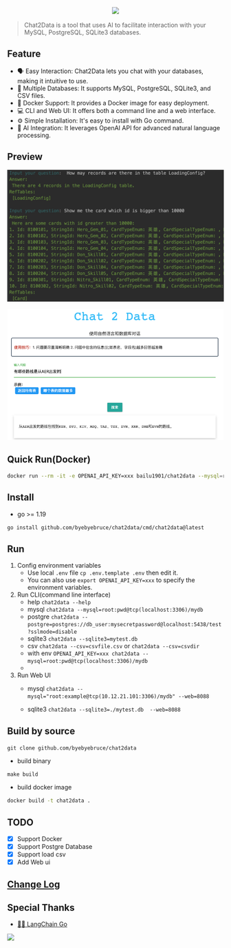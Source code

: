  <div align="center">
            <img src="https://readme-typing-svg.demolab.com/?lines=Chat+2+Data&size=50&height=80&center=true&vCenter=true&&duration=1000&pause=5000">
        </div>

> Chat2Data is a tool that uses AI to facilitate interaction with your MySQL, PostgreSQL, SQLite3 databases.
## Feature
* 🗣 Easy Interaction: Chat2Data lets you chat with your databases, making it intuitive to use.
* 🔗 Multiple Databases: It supports MySQL, PostgreSQL, SQLite3, and CSV files.
* 🐳 Docker Support: It provides a Docker image for easy deployment.
* 💻 CLI and Web UI: It offers both a command line and a web interface.
* ⚙️ Simple Installation: It's easy to install with Go command.
* 🧠 AI Integration: It leverages OpenAI API for advanced natural language processing.
 
## Preview
![CLI](doc/cli.jpg)

![Web UI](doc/web-ui.png)

## Quick Run(Docker)
```bash
docker run --rm -it -e OPENAI_API_KEY=xxx bailu1901/chat2data --mysql=root:pwd@tcp(localhost:3306)/mydb
```

## Install
* go >= 1.19
```bash
go install github.com/byebyebruce/chat2data/cmd/chat2data@latest
```

## Run
1. Config environment variables 
   * Use local `.env` file `cp .env.template .env` then edit it.  
   * You can also use `export OPENAI_API_KEY=xxx` to specify the environment variables.
2. Run CLI(command line interface)
   * help `chat2data --help`
   * mysql `chat2data --mysql=root:pwd@tcp(localhost:3306)/mydb` 
   * postgre `chat2data --postgre=postgres://db_user:mysecretpassword@localhost:5438/test?sslmode=disable`
   * sqlite3 `chat2data --sqlite3=mytest.db`
   * csv `chat2data --csv=csvfile.csv` or `chat2data --csv=csvdir`
   * with env `OPENAI_API_KEY=xxx chat2data --mysql=root:pwd@tcp(localhost:3306)/mydb`
   * 
3. Run Web UI
   * mysql `chat2data --mysql="root:example@tcp(10.12.21.101:3306)/mydb" --web=8088`

   * sqlite3 `chat2data --sqlite3=./mytest.db  --web=8088`

## Build by source
`git clone github.com/byebyebruce/chat2data`
* build binary
```base
make build
```
* build docker image
```bash 
docker build -t chat2data .
```

## TODO
- [x] Support Docker
- [x] Support Postgre Database
- [x] Support load csv
- [x] Add Web ui

## [Change Log](CHANGELOG.md)

## Special Thanks
* [🦜️🔗 LangChain Go](https://github.com/tmc/langchaingo)
 
![](https://hits.sh/github.com/byebyebruce/chat2data/doc/hits.svg?label=%F0%9F%91%80)

